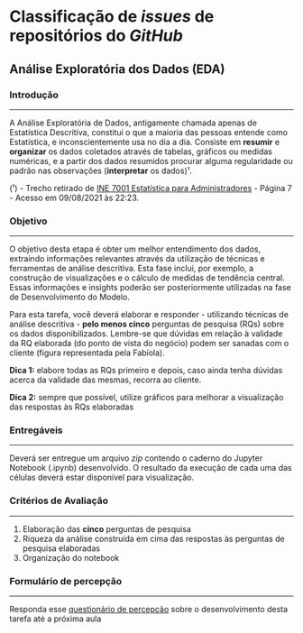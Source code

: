 # Classificação de _issues_ de repositórios do _GitHub_

## Análise Exploratória dos Dados (EDA)

### Introdução
<hr>

A Análise Exploratória de Dados, antigamente chamada apenas de Estatística Descritiva, constitui o que a maioria das pessoas entende como Estatística, e inconscientemente usa no dia a dia. Consiste em **resumir** e **organizar** os dados coletados através de tabelas, gráficos ou medidas numéricas, e a partir dos dados resumidos procurar alguma regularidade ou padrão nas observações (**interpretar** os dados)¹.

(¹) - Trecho retirado de [INE 7001 Estatística para Administradores](https://www.inf.ufsc.br/~marcelo.menezes.reis/Caps1_e_2.pdf) - Página 7 - Acesso em 09/08/2021 às 22:23.

### Objetivo
<hr>

O objetivo desta etapa é obter um melhor entendimento dos dados, extraindo informações relevantes através da
utilização de técnicas e ferramentas de análise descritiva. Esta fase inclui, por exemplo, a construção de visualizações
e o cálculo de medidas de tendência central. Essas informações e insights poderão ser posteriormente utilizadas na fase de Desenvolvimento do Modelo. 

Para esta tarefa, você deverá elaborar e responder - utilizando técnicas de análise descritiva - **pelo menos cinco** perguntas de pesquisa (RQs)
sobre os dados disponibilizados. Lembre-se que dúvidas em relação à validade da RQ elaborada (do ponto de vista do negócio) podem ser sanadas com o
cliente (figura representada pela Fabíola). 

**Dica 1:** elabore todas as RQs primeiro e depois, caso ainda tenha dúvidas acerca da validade das mesmas, recorra ao cliente.

**Dica 2:** sempre que possível, utilize gráficos para melhorar a visualização das respostas às RQs elaboradas

### Entregáveis
<hr>

Deverá ser entregue um arquivo _zip_ contendo o caderno do Jupyter Notebook (.ipynb) desenvolvido. O resultado da execução de cada uma das células 
deverá estar disponível para visualização.

### Critérios de Avaliação
<hr>

1. Elaboração das **cinco** perguntas de pesquisa
2. Riqueza da análise construída em cima das respostas às perguntas de pesquisa elaboradas
3. Organização do notebook

### Formulário de percepção
<hr>

Responda esse [questionário de percepção](https://forms.gle/vQT58eALgvJPFu8m9) sobre o desenvolvimento desta tarefa até a próxima aula
